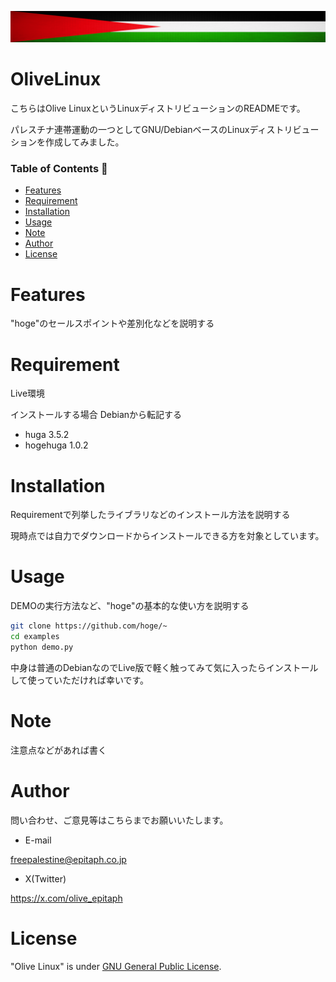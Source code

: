 [![Olive Linx](palestine-flag-banner.png)](https://github.com/freepalestine-epitaph/OliveLinux)

# OliveLinux
こちらはOlive LinuxというLinuxディストリビューションのREADMEです。

パレスチナ連帯運動の一つとしてGNU/DebianベースのLinuxディストリビューションを作成してみました。

### Table of Contents 🤸

- [Features](#features)
- [Requirement](#Requirement)
- [Installation](#Installation)
- [Usage](#Usage)
- [Note](#Note)
- [Author](#Author)
- [License](#License)

# <a name="Features">Features</a>

"hoge"のセールスポイントや差別化などを説明する

# <a name="Requirement">Requirement</a>

Live環境

インストールする場合
Debianから転記する
* huga 3.5.2
* hogehuga 1.0.2

# <a name="Installation">Installation</a>

Requirementで列挙したライブラリなどのインストール方法を説明する

現時点では自力でダウンロードからインストールできる方を対象としています。


# <a name="Usage">Usage</a>

DEMOの実行方法など、"hoge"の基本的な使い方を説明する

```bash
git clone https://github.com/hoge/~
cd examples
python demo.py
```
中身は普通のDebianなのでLive版で軽く触ってみて気に入ったらインストールして使っていただければ幸いです。

# <a name="Note">Note</a>

注意点などがあれば書く

# <a name="Author">Author</a>

問い合わせ、ご意見等はこちらまでお願いいたします。

* E-mail

freepalestine@epitaph.co.jp

* X(Twitter)

https://x.com/olive_epitaph

# <a name="License">License</a>
"Olive Linux" is under [GNU General Public License](https://en.wikipedia.org/wiki/GNU_General_Public_License).

